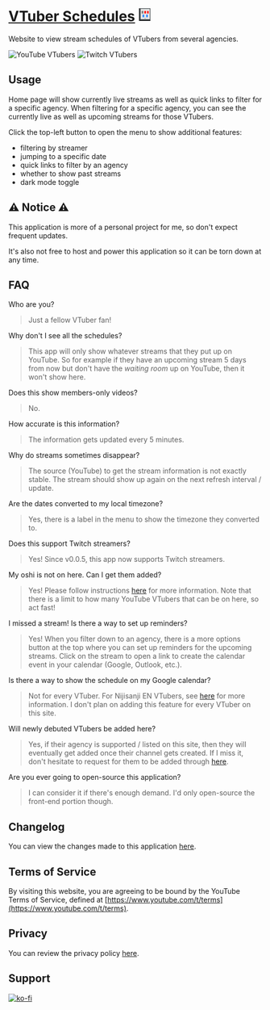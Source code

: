# [VTuber Schedules](https://vtuberschedules.com/) ![logo](https://github.com/clovenski/vtuber-schedules/blob/main/assets/mascot.png)

Website to view stream schedules of VTubers from several agencies.

![YouTube VTubers](https://img.shields.io/badge/dynamic/json?url=https%3A%2F%2Fdhiljqbdkw8vk.cloudfront.net%2Fstatic%2Fonboarding_stats.json&query=%24.yt_supported&label=YouTube%20VTubers&color=red)
![Twitch VTubers](https://img.shields.io/badge/dynamic/json?url=https%3A%2F%2Fdhiljqbdkw8vk.cloudfront.net%2Fstatic%2Fonboarding_stats.json&query=%24.twitch_supported&label=Twitch%20VTubers&color=9146FF)

## Usage

Home page will show currently live streams as well as quick links to filter for a specific agency.
When filtering for a specific agency, you can see the currently live as well as upcoming streams
for those VTubers.

Click the top-left button to open the menu to show additional features:

- filtering by streamer
- jumping to a specific date
- quick links to filter by an agency
- whether to show past streams
- dark mode toggle

## ⚠️ Notice ⚠️

This application is more of a personal project for me, so don't expect frequent updates.

It's also not free to host and power this application so it can be torn down at any time.

## FAQ

Who are you?
> Just a fellow VTuber fan!

Why don't I see all the schedules?
> This app will only show whatever streams that they put up on YouTube. So for example if they have an upcoming stream 5 days from now but don't have the *waiting room* up on YouTube, then it won't show here.

Does this show members-only videos?
> No.

How accurate is this information?
> The information gets updated every 5 minutes.

Why do streams sometimes disappear?
> The source (YouTube) to get the stream information is not exactly stable. The stream should show up again on the next refresh interval / update.

Are the dates converted to my local timezone?
> Yes, there is a label in the menu to show the timezone they converted to.

Does this support Twitch streamers?
> Yes! Since v0.0.5, this app now supports Twitch streamers.

My oshi is not on here. Can I get them added?
> Yes! Please follow instructions [here](https://github.com/clovenski/vtuber-schedules/blob/main/assets/Onboarding.md) for more information. Note that there is a limit to how many YouTube VTubers that can be on here, so act fast!

I missed a stream! Is there a way to set up reminders?
> Yes! When you filter down to an agency, there is a more options button at the top where you can set up reminders for the upcoming streams. Click on the stream to open a link to create the calendar event in your calendar (Google, Outlook, etc.).

Is there a way to show the schedule on my Google calendar?
> Not for every VTuber. For Nijisanji EN VTubers, see [here](https://github.com/clovenski/nijisanji-en-schedules/blob/main/assets/gcal/README.md) for more information. I don't plan on adding this feature for every VTuber on this site.

Will newly debuted VTubers be added here?
> Yes, if their agency is supported / listed on this site, then they will eventually get added once their channel gets created. If I miss it, don't hesitate to request for them to be added through [here](https://github.com/clovenski/vtuber-schedules/blob/main/assets/Onboarding.md).

Are you ever going to open-source this application?
> I can consider it if there's enough demand. I'd only open-source the front-end portion though.

## Changelog

You can view the changes made to this application [here](https://github.com/clovenski/vtuber-schedules/blob/main/assets/CHANGELOG.md).

## Terms of Service

By visiting this website, you are agreeing to be bound by the YouTube Terms of Service, defined at [https://www.youtube.com/t/terms](https://www.youtube.com/t/terms).

## Privacy

You can review the privacy policy [here](https://github.com/clovenski/vtuber-schedules/blob/main/assets/PrivacyPolicy.md).

## Support

[![ko-fi](https://ko-fi.com/img/githubbutton_sm.svg)](https://ko-fi.com/W7W34N0W3)
